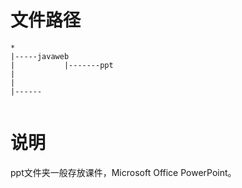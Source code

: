 # 文件路径
```
*
|-----javaweb
|           |-------ppt
|
|
|------


```
# 说明
ppt文件夹一般存放课件，Microsoft Office PowerPoint。